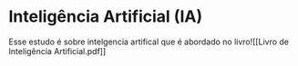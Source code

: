 # Inteligência Artificial (IA)
Esse estudo é sobre intelgencia artifical que é abordado no livro![[Livro de Inteligência Artificial.pdf]]
